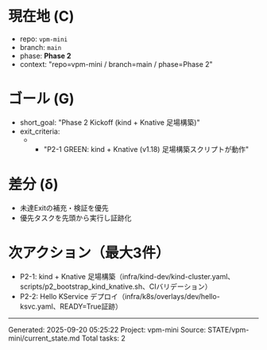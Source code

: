 # 現在地 (C)
- repo: `vpm-mini`
- branch: `main`
- phase: **Phase 2**
- context: "repo=vpm-mini / branch=main / phase=Phase 2"

# ゴール (G)
- short_goal: "Phase 2 Kickoff (kind + Knative 足場構築)"
- exit_criteria:
  - - "P2-1 GREEN: kind + Knative (v1.18) 足場構築スクリプトが動作"

# 差分 (δ)
- 未達Exitの補充・検証を優先
- 優先タスクを先頭から実行し証跡化

# 次アクション（最大3件）
- P2-1: kind + Knative 足場構築（infra/kind-dev/kind-cluster.yaml、scripts/p2_bootstrap_kind_knative.sh、CIバリデーション）
- P2-2: Hello KService デプロイ（infra/k8s/overlays/dev/hello-ksvc.yaml、READY=True証跡）

---
Generated: 2025-09-20 05:25:22
Project: vpm-mini
Source: STATE/vpm-mini/current_state.md
Total tasks: 2
